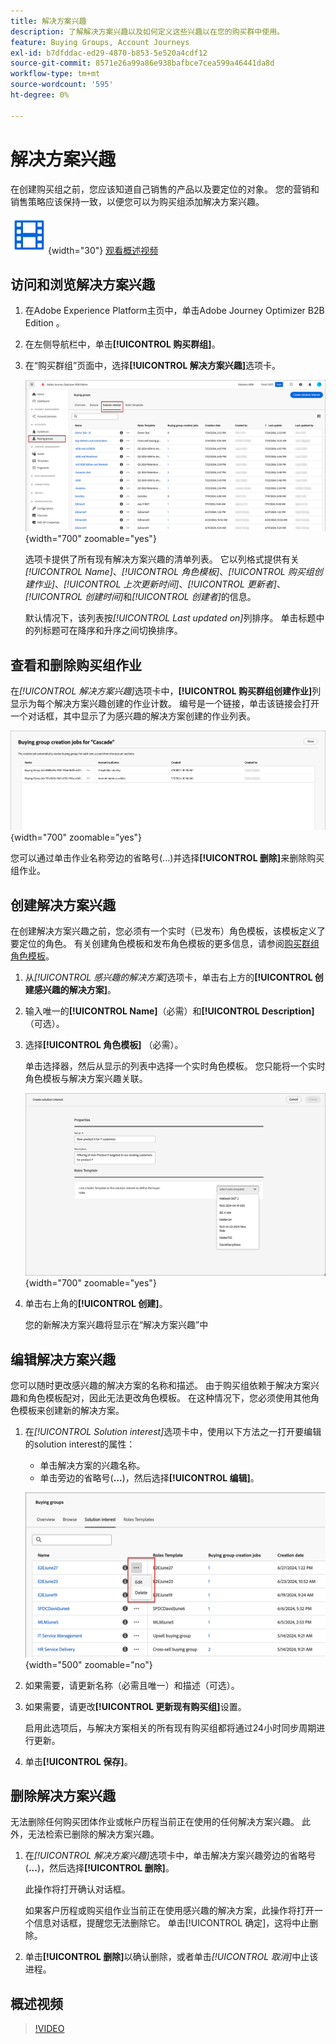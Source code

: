 ```yaml
---
title: 解决方案兴趣
description: 了解解决方案兴趣以及如何定义这些兴趣以在您的购买群中使用。
feature: Buying Groups, Account Journeys
exl-id: b7dfddac-ed29-4870-b853-5e520a4cdf12
source-git-commit: 8571e26a99a86e938bafbce7cea599a46441da8d
workflow-type: tm+mt
source-wordcount: '595'
ht-degree: 0%

---
```


# 解决方案兴趣

在创建购买组之前，您应该知道自己销售的产品以及要定位的对象。 您的营销和销售策略应该保持一致，以便您可以为购买组添加解决方案兴趣。

![视频](../../assets/do-not-localize/icon-video.svg){width="30"} [观看概述视频](#overview-video)

## 访问和浏览解决方案兴趣

1. 在Adobe Experience Platform主页中，单击Adobe Journey Optimizer B2B Edition 。

1. 在左侧导航栏中，单击&#x200B;**[!UICONTROL 购买群组]**。

1. 在“购买群组”页面中，选择&#x200B;**[!UICONTROL 解决方案兴趣]**&#x200B;选项卡。

   ![解决方案兴趣选项卡](assets/solution-interest-tab.png){width="700" zoomable="yes"}

   选项卡提供了所有现有解决方案兴趣的清单列表。 它以列格式提供有关&#x200B;_[!UICONTROL Name]_、_[!UICONTROL 角色模板]_、_[!UICONTROL 购买组创建作业]_、_[!UICONTROL 上次更新时间]_、_[!UICONTROL 更新者]_、_[!UICONTROL 创建时间]_&#x200B;和&#x200B;_[!UICONTROL 创建者]_&#x200B;的信息。

   默认情况下，该列表按&#x200B;_[!UICONTROL Last updated on]_&#x200B;列排序。 单击标题中的列标题可在降序和升序之间切换排序。

## 查看和删除购买组作业

在&#x200B;_[!UICONTROL 解决方案兴趣]_&#x200B;选项卡中，**[!UICONTROL 购买群组创建作业]**&#x200B;列显示为每个解决方案兴趣创建的作业计数。 编号是一个链接，单击该链接会打开一个对话框，其中显示了为感兴趣的解决方案创建的作业列表。

![为解决方案兴趣购买小组工作](assets/buying-group-jobs-for-solution-interest.png){width="700" zoomable="yes"}

您可以通过单击作业名称旁边的省略号(...)并选择&#x200B;**[!UICONTROL 删除]**&#x200B;来删除购买组作业。

## 创建解决方案兴趣

在创建解决方案兴趣之前，您必须有一个实时（已发布）角色模板，该模板定义了要定位的角色。 有关创建角色模板和发布角色模板的更多信息，请参阅[购买群组角色模板](./buying-groups-role-templates.md)。

1. 从&#x200B;_[!UICONTROL 感兴趣的解决方案]_&#x200B;选项卡，单击右上方的&#x200B;**[!UICONTROL 创建感兴趣的解决方案]**。

1. 输入唯一的&#x200B;**[!UICONTROL Name]**（必需）和&#x200B;**[!UICONTROL Description]**（可选）。

1. 选择&#x200B;**[!UICONTROL 角色模板]** （必需）。

   单击选择器，然后从显示的列表中选择一个实时角色模板。 您只能将一个实时角色模板与解决方案兴趣关联。

   ![解决方案兴趣选项卡](assets/solution-interest-create.png){width="700" zoomable="yes"}

1. 单击右上角的&#x200B;**[!UICONTROL 创建]**。

   您的新解决方案兴趣将显示在“解决方案兴趣”中

## 编辑解决方案兴趣

您可以随时更改感兴趣的解决方案的名称和描述。 由于购买组依赖于解决方案兴趣和角色模板配对，因此无法更改角色模板。 在这种情况下，您必须使用其他角色模板来创建新的解决方案。

1. 在&#x200B;_[!UICONTROL Solution interest]_&#x200B;选项卡中，使用以下方法之一打开要编辑的solution interest的属性：

   * 单击解决方案的兴趣名称。
   * 单击旁边的省略号(**...**)，然后选择&#x200B;**[!UICONTROL 编辑]**。

   ![解决方案兴趣更多菜单](assets/solution-interests-more-menu.png){width="500" zoomable="no"}

1. 如果需要，请更新名称（必需且唯一）和描述（可选）。

1. 如果需要，请更改&#x200B;**[!UICONTROL 更新现有购买组]**&#x200B;设置。

   启用此选项后，与解决方案相关的所有现有购买组都将通过24小时同步周期进行更新。

1. 单击&#x200B;**[!UICONTROL 保存]**。

## 删除解决方案兴趣

无法删除任何购买团体作业或帐户历程当前正在使用的任何解决方案兴趣。 此外，无法检索已删除的解决方案兴趣。

1. 在&#x200B;_[!UICONTROL 解决方案兴趣]_&#x200B;选项卡中，单击解决方案兴趣旁边的省略号(**...**)，然后选择&#x200B;**[!UICONTROL 删除]**。

   此操作将打开确认对话框。

   如果客户历程或购买组作业当前正在使用感兴趣的解决方案，此操作将打开一个信息对话框，提醒您无法删除它。 单击[!UICONTROL 确定]，这将中止删除。

1. 单击&#x200B;**[!UICONTROL 删除]**&#x200B;以确认删除，或者单击&#x200B;_[!UICONTROL 取消]_&#x200B;中止该进程。

## 概述视频

>[!VIDEO](https://video.tv.adobe.com/v/3433080/?learn=on)
